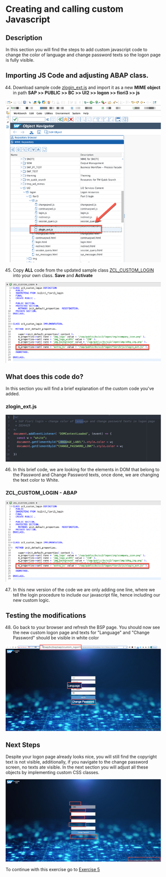 # Creating and calling custom Javascript

## Description

In this section you will find the steps to add custom javascript code to change the color of language and change password texts so the logon page is fully visible.

## Importing JS Code and adjusting ABAP class.

44. Download sample code [zlogin_ext.js](sources/zlogin_ext.js) and import it as a new **MIME object** in path **SAP >> PUBLIC >> BC >> UI2 >> logon >> fiori3 >> js**

  ![Step44](images/step44.png)

45. Copy **ALL** code from the updated sample class [ZCL_CUSTOM_LOGIN](sources/ZCL_CUSTOM_LOGIN.ABAP) into your own class. **Save** and **Activate**

  ![Step45](images/step45.png)

## What does this code do?

In this section you will find a brief explanation of the custom code you've added.

### zlogin_ext.js

  ![Step46](images/step46.png)

  46. In this brief code, we are looking for the elements in DOM that belong to the Password and Change Password texts, once done, we are changing the text color to White.

### ZCL_CUSTOM_LOGIN - ABAP

  ![Step45](images/step45.png)

  47. In this new version of the code we are only adding one line, where we tell the login procedure to include our javascript file, hence including our new custom logic.

## Testing the modifications

48. Go back to your browser and refresh the BSP page. You should now see the new custom logon page and texts for "Language" and "Change Password" should be visible in white color

  ![Step48](images/step48.png)

## Next Steps
Despite your logon page already looks nice, you will still find the copyright text is not visible, additionally, if you navigate to the change password screen, no texts ate visible. In the next section you will adjust all these objects by implementing custom CSS classes.

  ![Missing](images/missing.png)

To continue with this exercise go to [Exercise 5](../ex_5)
